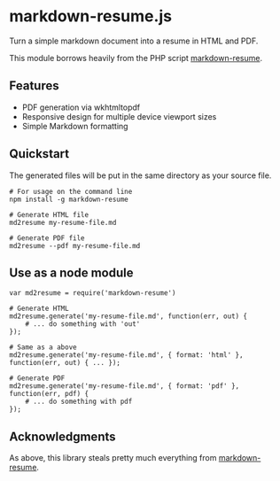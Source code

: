 markdown-resume.js
==================

Turn a simple markdown document into a resume in HTML and PDF.

This module borrows heavily from the PHP script [markdown-resume](https://github.com/there4/markdown-resume).

## Features

* PDF generation via wkhtmltopdf
* Responsive design for multiple device viewport sizes
* Simple Markdown formatting

## Quickstart

The generated files will be put in the same directory as your source file.
    
    # For usage on the command line
    npm install -g markdown-resume

    # Generate HTML file
    md2resume my-resume-file.md

    # Generate PDF file
    md2resume --pdf my-resume-file.md

## Use as a node module

    var md2resume = require('markdown-resume')

    # Generate HTML
    md2resume.generate('my-resume-file.md', function(err, out) {
        # ... do something with 'out'
    });

    # Same as a above
    md2resume.generate('my-resume-file.md', { format: 'html' }, function(err, out) { ... });

    # Generate PDF
    md2resume.generate('my-resume-file.md', { format: 'pdf' }, function(err, pdf) {
        # ... do something with pdf
    });

## Acknowledgments

As above, this library steals pretty much everything from [markdown-resume](https://github.com/there4/markdown-resume).